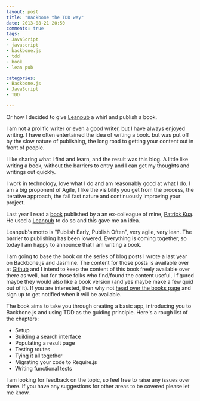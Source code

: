 ```yaml
---
layout: post
title: "Backbone the TDD way"
date: 2013-08-21 20:50
comments: true
tags:
- JavaScript
- javascript
- backbone.js
- tdd
- book
- lean pub

categories:
- Backbone.js
- JavaScript
- TDD

---
```

Or how I decided to give [Leanpub](https://leanpub.com/) a whirl and publish a book.

I am not a prolific writer or even a good writer, but I have always enjoyed writing. I have often entertained the idea of writing a book. but was put off by the slow nature of publishing, the long road to getting your content out in front of people.

I like sharing what I find and learn, and the result was this blog. A little like writing a book, without the barriers to entry and I can get my thoughts and writings out quickly.

I work in technology, love what I do and am reasonably good at what I do. I am a big proponent of Agile, I like the visibility you get from the process, the iterative approach, the fail fast nature and continuously improving your project. 

Last year I read a [book](https://leanpub.com/the-retrospective-handbook) published by a an ex-colleague of mine, [Patrick Kua](http://www.thekua.com/atwork/). He used a [Leanpub](https://leanpub.com/) to do so and this gave me an idea.

Leanpub's motto is "Publish Early, Publish Often", very agile, very lean. The barrier to publishing has been lowered. Everything is coming together, so today I am happy to announce that I am writing a book. 

I am going to base the book on the series of blog posts I wrote a last year on Backbone.js and Jasmine. The content for those posts is available over at [Github](https://github.com/gregstewart/backbone-jasmine/) and I intend to keep the content of this book freely available over there as well, but for those folks who find/found the content useful, I figured maybe they would also like a book version (and yes maybe make a few quid out of it). If you are interested, then why not [head over the books page](https://leanpub.com/backbonethetddway) and sign up to get notified when it will be available.

The book aims to take you through creating a basic app, introducing you to Backbone.js and using TDD as the guiding principle. Here's a rough list of the chapters:

* Setup
* Building a search interface
* Populating a result page
* Testing routes
* Tying it all together
* Migrating your code to Require.js
* Writing functional tests

I am looking for feedback on the topic, so feel free to raise any issues over there. If you have any suggestions for other areas to be covered please let me know.